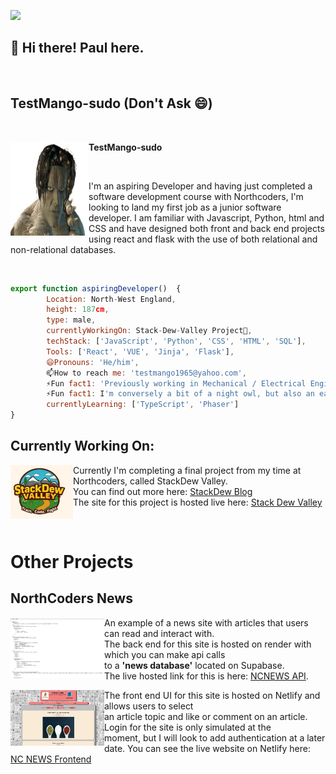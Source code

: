 [![](https://img.shields.io/static/v1?label=Contact&message=Me&logo=GitHub&color=blue)](mailto:pmcdonagh.charmel@gmail.com) 
<div>
  <h2>👋 Hi there! Paul here.</h2>  
  <br>
  <h2>TestMango-sudo (Don't Ask 😄)</h2>
  <br>
  <div>
    <img src="nameless.png" align="left" height="150" width="125"/>
    <p size="20"><strong>TestMango-sudo</strong></p> 
  </div><br>
  <p align="left">
    I'm an aspiring Developer and having just completed a software development course with Northcoders, I'm looking to land my first job as a junior software developer.
    I am familiar with Javascript, Python, html and CSS and have designed both front and back end projects using react and flask with the use of both relational and non-relational databases.  
  </p>
</div>
<br>

```javascript
export function aspiringDeveloper()  {
        Location: North-West England, 
        height: 187cm,
        type: male,
        currentlyWorkingOn: Stack-Dew-Valley Project🔭,
        techStack: ['JavaScript', 'Python', 'CSS', 'HTML', 'SQL'],
        Tools: ['React', 'VUE', 'Jinja', 'Flask'],
        😄Pronouns: 'He/him',
        📫How to reach me: 'testmango1965@yahoo.com',
        ⚡Fun fact1: 'Previously working in Mechanical / Electrical Engineering and I.T support gives me a unique take on problem solving',
        ⚡Fun fact1: I'm conversely a bit of a night owl, but also an early bird.🤷,
        currentlyLearning: ['TypeScript', 'Phaser']
}
```  

<h2>Currently Working On:</h2>
<div >
  <div >
    <img src="logo.png" align="left" heigth="100" width="100"/>
  </div>
  <div>
  <p>
    Currently I'm completing a final project from my time at Northcoders, called StackDew Valley.<br>
    You can find out more here:  <a href="https://www.northcoders.com/blog/student-projects-stack-dew-valley/">StackDew Blog</a> <br>
    The site for this project is hosted live here: <a href="https://stackdewvalley-686c6.web.app/">Stack Dew Valley</a>
  </p>  
  </div>
</div>
<br>

# Other Projects
<div>
  <h2>NorthCoders News</h2>
   <div >
    <img src="api.png" align="left" heigth="150" width="150/>
  </div>
  <p align="right">An example of a news site with articles that users can read and interact with. <br>
      The back end for this site is hosted on render with which you can make api calls <br>
      to a <strong>'news database'</strong> located on Supabase. <br>
      The live hosted link for this is here: <a href="https://nc-news-backend-boh2.onrender.com/api">NCNEWS API</a>. <br>
  </p>
   <div>
    <img src="image.png" align="left" heigth="150" width="150"/>
  </div>
     <div>
    <p align="left">The front end UI for this site is hosted on Netlify and allows users to select <br>
      an article topic and like or comment on an article. Login for the site is only simulated at the <br>
      moment, but I will look to add authentication at a later date.
      You can see the live website on Netlify here:<br>
      <a href="https://6819cbc3a2234b9f905c4f26--newsatnorthcoders.netlify.app/">NC NEWS Frontend</a>
    </p>
    </div>
</div>



